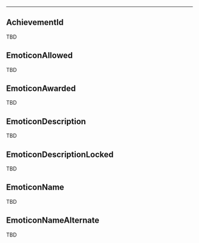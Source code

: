 ___

## AchievementId

TBD

## EmoticonAllowed

TBD

## EmoticonAwarded

TBD

## EmoticonDescription

TBD

## EmoticonDescriptionLocked

TBD

## EmoticonName

TBD

## EmoticonNameAlternate

TBD